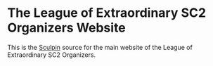 The League of Extraordinary SC2 Organizers Website
===================================================

This is the [Sculpin](http://sculpin.io) source for the main website of the League of Extraordinary SC2 Organizers.
